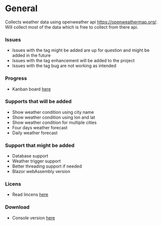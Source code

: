 # General
Collects weather data using openweather api https://openweathermap.org/. 
Will collect most of the data which is free to collect from there api. 

### Issues
- Issues with the tag might be added are up for question and might be added in the future
- Issues with the tag enhancement will be added to the project
- Issues with the tag bug are not working as intended

### Progress
- Kanban board [here](https://github.com/users/Carpenteri1/projects/3) 

### Supports that will be added
- Show weather condition using city name
- Show weather condition using lon and lat
- Show weather condition for multiple cities
- Four days weather forecast 
- Daily weather forecast 

### Support that might be added

-  Database support
-  Weather trigger support
-  Better threading support if needed
-  Blazor webAssembly version

### Licens
- Read lincens [here](https://github.com/Carpenteri1/WeatherApp/blob/master/LICENSE)

### Download 
- Console version [here](https://github.com/Carpenteri1/WeatherApp/releases/download/v1.0/Bin.zip) 

